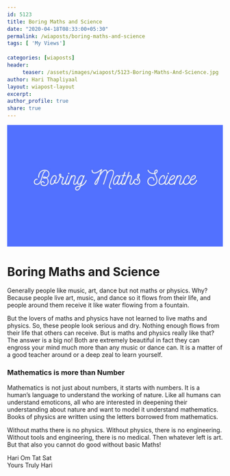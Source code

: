 ```yaml
--- 
id: 5123 
title: Boring Maths and Science
date: "2020-04-18T08:33:00+05:30"
permalink: /wiaposts/boring-maths-and-science
tags: [ 'My Views']    

categories: [wiaposts] 
header:
     teaser: /assets/images/wiapost/5123-Boring-Maths-And-Science.jpg
author: Hari Thapliyaal 
layout: wiapost-layout
excerpt:  
author_profile: true 
share: true 
---
```


![Boring Maths and Science](/assets/images/wiapost/5123-Boring-Maths-And-Science.jpg)     
   
# Boring Maths and Science
    
Generally people like music, art, dance but not maths or physics. Why? Because people live art, music, and dance so it flows from their life, and people around them receive it like water flowing from a fountain.    
    
But the lovers of maths and physics have not learned to live maths and physics. So, these people look serious and dry. Nothing enough flows from their life that others can receive. But is maths and physics really like that? The answer is a big no! Both are extremely beautiful in fact they can engross your mind much more than any music or dance can. It is a matter of a good teacher around or a deep zeal to learn yourself.    
    
### Mathematics is more than Number    
    
Mathematics is not just about numbers, it starts with numbers. It is a human’s language to understand the working of nature. Like all humans can understand emoticons, all who are interested in deepening their understanding about nature and want to model it understand mathematics. Books of physics are written using the letters borrowed from mathematics.    
    
Without maths there is no physics. Without physics, there is no engineering. Without tools and engineering, there is no medical. Then whatever left is art. But that also you cannot do good without basic Maths!     
     
Hari Om Tat Sat     
Yours Truly Hari    
